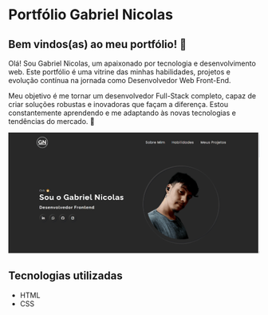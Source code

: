 # Portfólio Gabriel Nicolas 
## Bem vindos(as) ao meu portfólio! 🎉

Olá! Sou Gabriel Nicolas, um apaixonado por tecnologia e desenvolvimento web. Este portfólio é uma vitrine das minhas habilidades, projetos e evolução contínua na jornada como Desenvolvedor Web Front-End. 

Meu objetivo é me tornar um desenvolvedor Full-Stack completo, capaz de criar soluções robustas e inovadoras que façam a diferença. Estou constantemente aprendendo e me adaptando às novas tecnologias e tendências do mercado. 🚀

[<img src="./tela-portfolio.gif" alt="Gif da Landing Page do portólio de Gabriel Nicolas">]()

## Tecnologias utilizadas
- HTML
- CSS